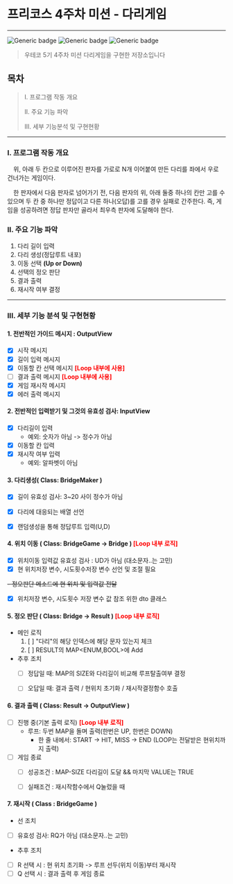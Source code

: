# 프리코스 4주차 미션 - 다리게임

---

![Generic badge](https://img.shields.io/badge/precourse-week4-green.svg)
![Generic badge](https://img.shields.io/badge/test-1_passed-blue.svg)
![Generic badge](https://img.shields.io/badge/version-1.0.6-brightgreen.svg)

> 우테코 5기 4주차 미션 다리게임을 구현한 저장소입니다
## 목차
> I. 프로그램 작동 개요
>
> II. 주요 기능 파악
> 
> III. 세부 기능분석 및 구현현황

___

### I. 프로그램 작동 개요
　위, 아래 두 칸으로 이루어진 판자를 가로로 N개 이어붙여 만든 다리를 좌에서 우로 건너가는 게임이다.

　한 판자에서 다음 판자로 넘어가기 전, 다음 판자의  위, 아래 둘중 하나의 칸만 고를 수 있으며 두 칸 중 하나만 정답이고 다른 하나(오답)를 고를 경우 실패로 간주한다.
즉, 게임을 성공하려면 정답 판자만 골라서 최우측 판자에 도달해야 한다.
### II. 주요 기능 파악
1. 다리 길이 입력
2. 다리 생성(정답루트 내포)
3. 이동 선택 **(Up or Down)**
4. 선택의 정오 판단
5. 결과 출력
6. 재시작 여부 결정

---

### III. 세부 기능 분석 및 구현현황
#### 1. 전반적인 가이드 메시지 : OutputView
- [x] 시작 메시지
- [x] 길이 입력 메시지
- [x] 이동할 칸 선택 메시지 <span style="color:red">**[Loop 내부에 사용]**
- [ ] 결과 출력 메시지 <span style="color:red">**[Loop 내부에 사용]**
- [x] 게임 재시작 메시지
- [X] 에러 출력 메시지

#### 2. 전반적인 입력받기 및 그것의 유효성 검사: InputView
- [x] 다리길이 입력
    * 예외: 숫자가 아님 -> 정수가 아님
- [x] 이동할 칸 입력
- [x] 재시작 여부 입력
    * 예외: 알파벳이 아님 

#### 3. 다리생성( Class: BridgeMaker )
- [X] 길이 유효성 검사: 3~20 사이 정수가 아님
- [X] 다리에 대응되는 배열 선언
- [X] 랜덤생성을 통해 정답루트 입력(U,D)


#### 4. 위치 이동 ( Class: BridgeGame -> Bridge ) <span style="color:red">**[Loop 내부 로직]**

- [X] 위치이동 입력값 유효성 검사 :  UD가 아님 (대소문자..는 고민)
- [X] 현 위치저장 변수, 시도횟수저장 변수 선언 및 조절 필요

~~- 정오판단 메소드에 현 위치 및 입력값 전달~~

- [X] 위치저장 변수, 시도횟수 저장 변수 값 참조 위한 dto 클래스

#### 5. 정오 판단 ( Class: Bridge -> Result ) <span style="color:red">**[Loop 내부 로직]**
   * 메인 로직
      1) [ ] "다리"의 해당 인덱스에 해당 문자 있는지 체크
      2) [ ] RESULT의 MAP<ENUM,BOOL>에 Add
   * 추후 조치
      - [ ] 정답일 때: MAP의 SIZE와 다리길이 비교해 루프탈출여부 결정
      - [ ] 오답일 때: 결과 출력 / 현위치 초기화 / 재시작결정함수 호출


#### 6. 결과 출력 ( Class: Result -> OutputView )
- [ ] 진행 중(기본 출력 로직) <span style="color:red">**[Loop 내부 로직]**
  - 루프: 두번 MAP을 돌며 출력(한번은 UP, 한번은 DOWN)
      * 한 줄 내에서: START -> HIT, MISS -> END
        (LOOP는 전달받은 현위치까지 출력)
- [ ] 게임 종료
  * [ ] 성공조건 : MAP-SIZE 다리길이 도달 && 마지막 VALUE는 TRUE
  * [ ] 실패조건 : 재시작함수에서 Q눌렀을 때


#### 7. 재시작 ( Class : BridgeGame )
- 선 조치
- [ ] 유효성 검사: RQ가 아님 (대소문자..는 고민)
- 추후 조치 
- [ ] R 선택 시 : 현 위치 초기화 -> 루프 선두(위치 이동)부터 재시작
- [ ] Q 선택 시 : 결과 출력 후 게임 종료

